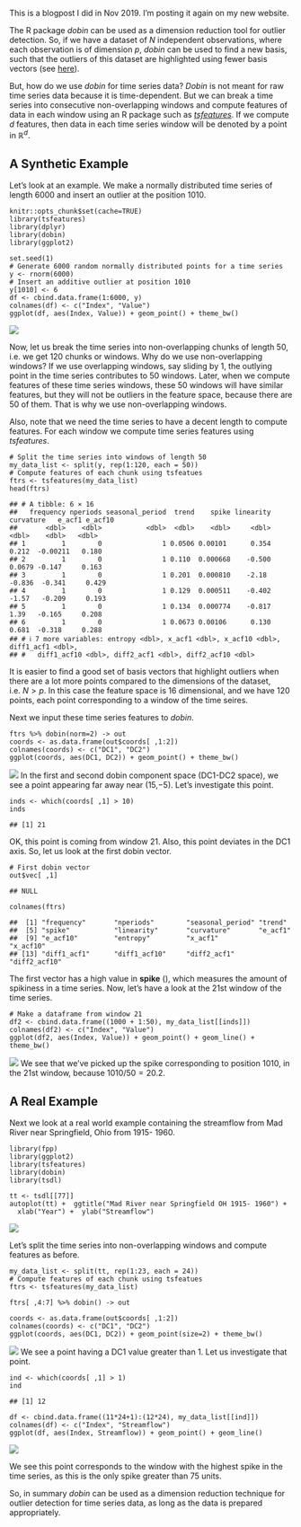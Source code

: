 This is a blogpost I did in Nov 2019. I’m posting it again on my new
website.

The R package *dobin* can be used as a dimension reduction tool for
outlier detection. So, if we have a dataset of *N* independent
observations, where each observation is of dimension *p*, *dobin* can be
used to find a new basis, such that the outliers of this dataset are
highlighted using fewer basis vectors (see
[here](https://sevvandi.github.io/dobin/index.html)).

But, how do we use *dobin* for time series data? *Dobin* is not meant
for raw time series data because it is time-dependent. But we can break
a time series into consecutive non-overlapping windows and compute
features of data in each window using an R package such as
[*tsfeatures*](https://pkg.robjhyndman.com/tsfeatures/). If we compute
*d* features, then data in each time series window will be denoted by a
point in ℝ<sup>*d*</sup>.

## A Synthetic Example

Let’s look at an example. We make a normally distributed time series of
length 6000 and insert an outlier at the position 1010.

    knitr::opts_chunk$set(cache=TRUE)
    library(tsfeatures)
    library(dplyr)
    library(dobin)
    library(ggplot2)

    set.seed(1)
    # Generate 6000 random normally distributed points for a time series
    y <- rnorm(6000)
    # Insert an additive outlier at position 1010
    y[1010] <- 6
    df <- cbind.data.frame(1:6000, y)
    colnames(df) <- c("Index", "Value")
    ggplot(df, aes(Index, Value)) + geom_point() + theme_bw()

![](/Users/kan092/Library/CloudStorage/OneDrive-CSIRO/Documents/repos/sevvandi.github.io/_posts/2019-11-06-Dobin-for-time-series_files/figure-markdown_strict/setup-1.png)

Now, let us break the time series into non-overlapping chunks of length
50, i.e. we get 120 chunks or windows. Why do we use non-overlapping
windows? If we use overlapping windows, say sliding by 1, the outlying
point in the time series contributes to 50 windows. Later, when we
compute features of these time series windows, these 50 windows will
have similar features, but they will not be outliers in the feature
space, because there are 50 of them. That is why we use non-overlapping
windows.

Also, note that we need the time series to have a decent length to
compute features. For each window we compute time series features using
*tsfeatures*.

    # Split the time series into windows of length 50
    my_data_list <- split(y, rep(1:120, each = 50))
    # Compute features of each chunk using tsfeatues
    ftrs <- tsfeatures(my_data_list)
    head(ftrs)

    ## # A tibble: 6 × 16
    ##   frequency nperiods seasonal_period  trend    spike linearity curvature   e_acf1 e_acf10
    ##       <dbl>    <dbl>           <dbl>  <dbl>    <dbl>     <dbl>     <dbl>    <dbl>   <dbl>
    ## 1         1        0               1 0.0506 0.00101      0.354    0.212  -0.00211   0.180
    ## 2         1        0               1 0.110  0.000668    -0.500    0.0679 -0.147     0.163
    ## 3         1        0               1 0.201  0.000810    -2.18    -0.836  -0.341     0.429
    ## 4         1        0               1 0.129  0.000511    -0.402   -1.57   -0.209     0.193
    ## 5         1        0               1 0.134  0.000774    -0.817    1.39   -0.165     0.208
    ## 6         1        0               1 0.0673 0.00106      0.130    0.681  -0.318     0.288
    ## # ℹ 7 more variables: entropy <dbl>, x_acf1 <dbl>, x_acf10 <dbl>, diff1_acf1 <dbl>,
    ## #   diff1_acf10 <dbl>, diff2_acf1 <dbl>, diff2_acf10 <dbl>

It is easier to find a good set of basis vectors that highlight outliers
when there are a lot more points compared to the dimensions of the
dataset, i.e. *N* &gt; *p*. In this case the feature space is 16
dimensional, and we have 120 points, each point corresponding to a
window of the time seires.

Next we input these time series features to *dobin*.

    ftrs %>% dobin(norm=2) -> out
    coords <- as.data.frame(out$coords[ ,1:2])
    colnames(coords) <- c("DC1", "DC2")
    ggplot(coords, aes(DC1, DC2)) + geom_point() + theme_bw()

![](/Users/kan092/Library/CloudStorage/OneDrive-CSIRO/Documents/repos/sevvandi.github.io/_posts/2019-11-06-Dobin-for-time-series_files/figure-markdown_strict/dobin-1.png)
In the first and second dobin component space (DC1-DC2 space), we see a
point appearing far away near (15,−5). Let’s investigate this point.

    inds <- which(coords[ ,1] > 10)
    inds

    ## [1] 21

OK, this point is coming from window 21. Also, this point deviates in
the DC1 axis. So, let us look at the first dobin vector.

    # First dobin vector
    out$vec[ ,1]

    ## NULL

    colnames(ftrs)

    ##  [1] "frequency"       "nperiods"        "seasonal_period" "trend"          
    ##  [5] "spike"           "linearity"       "curvature"       "e_acf1"         
    ##  [9] "e_acf10"         "entropy"         "x_acf1"          "x_acf10"        
    ## [13] "diff1_acf1"      "diff1_acf10"     "diff2_acf1"      "diff2_acf10"

The first vector has a high value in **spike** (), which measures the
amount of spikiness in a time series. Now, let’s have a look at the 21st
window of the time series.

    # Make a dataframe from window 21
    df2 <- cbind.data.frame((1000 + 1:50), my_data_list[[inds]])
    colnames(df2) <- c("Index", "Value")
    ggplot(df2, aes(Index, Value)) + geom_point() + geom_line() + theme_bw()

![](/Users/kan092/Library/CloudStorage/OneDrive-CSIRO/Documents/repos/sevvandi.github.io/_posts/2019-11-06-Dobin-for-time-series_files/figure-markdown_strict/analysis3-1.png)
We see that we’ve picked up the spike corresponding to position 1010, in
the 21st window, because 1010/50 = 20.2.

## A Real Example

Next we look at a real world example containing the streamflow from Mad
River near Springfield, Ohio from 1915- 1960.

    library(fpp)
    library(ggplot2)
    library(tsfeatures)
    library(dobin)
    library(tsdl)

    tt <- tsdl[[77]]
    autoplot(tt) +  ggtitle("Mad River near Springfield OH 1915- 1960") +
      xlab("Year") +  ylab("Streamflow")

![](/Users/kan092/Library/CloudStorage/OneDrive-CSIRO/Documents/repos/sevvandi.github.io/_posts/2019-11-06-Dobin-for-time-series_files/figure-markdown_strict/realEx-1.png)

Let’s split the time series into non-overlapping windows and compute
features as before.

    my_data_list <- split(tt, rep(1:23, each = 24))
    # Compute features of each chunk using tsfeatues
    ftrs <- tsfeatures(my_data_list)

    ftrs[ ,4:7] %>% dobin() -> out

    coords <- as.data.frame(out$coords[ ,1:2])
    colnames(coords) <- c("DC1", "DC2")
    ggplot(coords, aes(DC1, DC2)) + geom_point(size=2) + theme_bw()

![](/Users/kan092/Library/CloudStorage/OneDrive-CSIRO/Documents/repos/sevvandi.github.io/_posts/2019-11-06-Dobin-for-time-series_files/figure-markdown_strict/feat2-1.png)
We see a point having a DC1 value greater than 1. Let us investigate
that point.

    ind <- which(coords[ ,1] > 1)
    ind

    ## [1] 12

    df <- cbind.data.frame((11*24+1):(12*24), my_data_list[[ind]])
    colnames(df) <- c("Index", "Streamflow")
    ggplot(df, aes(Index, Streamflow)) + geom_point() + geom_line()

![](/Users/kan092/Library/CloudStorage/OneDrive-CSIRO/Documents/repos/sevvandi.github.io/_posts/2019-11-06-Dobin-for-time-series_files/figure-markdown_strict/dobin2-1.png)

We see this point corresponds to the window with the highest spike in
the time series, as this is the only spike greater than 75 units.

So, in summary *dobin* can be used as a dimension reduction technique
for outlier detection for time series data, as long as the data is
prepared appropriately.
